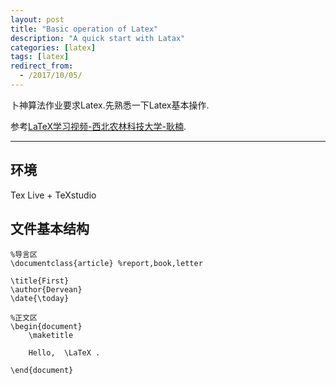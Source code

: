 ```yaml
---
layout: post
title: "Basic operation of Latex"
description: "A quick start with Latax"
categories: [latex]
tags: [latex]
redirect_from:
  - /2017/10/05/
---
```


卜神算法作业要求Latex.先熟悉一下Latex基本操作.

参考[LaTeX学习视频-西北农林科技大学-耿楠]("http://www.bilibili.com/video/av10360699/").

---

## 环境

Tex Live + TeXstudio

## 文件基本结构

	%导言区
	\documentclass{article} %report,book,letter

	\title{First}
	\author{Dervean}
	\date{\today}

	%正文区
	\begin{document}
		\maketitle
		
		Hello,  \LaTeX .
		
	\end{document}

